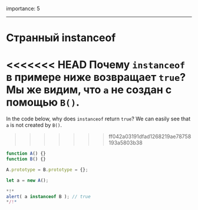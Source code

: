 importance: 5

---

# Странный instanceof

<<<<<<< HEAD
Почему `instanceof` в примере ниже возвращает `true`? Мы же видим, что `a` не создан с помощью `B()`.
=======
In the code below, why does `instanceof` return `true`? We can easily see that `a` is not created by `B()`.
>>>>>>> ff042a03191dfad1268219ae78758193a5803b38

```js run
function A() {}
function B() {}

A.prototype = B.prototype = {};

let a = new A();

*!*
alert( a instanceof B ); // true
*/!*
```
